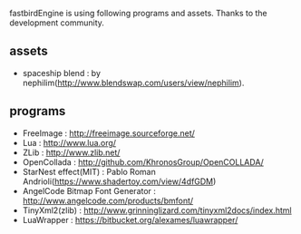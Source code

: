 fastbirdEngine is using following programs and assets.
Thanks to the development community.

assets
----------
* spaceship blend : by nephilim(http://www.blendswap.com/users/view/nephilim).

programs
----------
* FreeImage : http://freeimage.sourceforge.net/
* Lua : http://www.lua.org/
* ZLib : http://www.zlib.net/
* OpenCollada : http://github.com/KhronosGroup/OpenCOLLADA/
* StarNest effect(MIT) : Pablo Roman Andrioli(https://www.shadertoy.com/view/4dfGDM)
* AngelCode Bitmap Font Generator : http://www.angelcode.com/products/bmfont/
* TinyXml2(zlib) : http://www.grinninglizard.com/tinyxml2docs/index.html
* LuaWrapper : https://bitbucket.org/alexames/luawrapper/